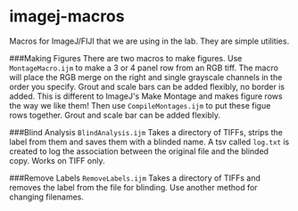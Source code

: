 # imagej-macros
Macros for ImageJ/FIJI that we are using in the lab. They are simple utilities.

###Making Figures
There are two macros to make figures. Use `MontageMacro.ijm` to make a 3 or 4 panel row from an RGB tiff. The macro will place the RGB merge on the right and single grayscale channels in the order you specify. Grout and scale bars can be added flexibly, no border is added. This is different to ImageJ's Make Montage and makes figure rows the way we like them! Then use `CompileMontages.ijm` to put these figue rows together. Grout and scale bar can be added flexibly.

###Blind Analysis
`BlindAnalysis.ijm` Takes a directory of TIFFs, strips the label from them and saves them with a blinded name. A tsv called `log.txt` is created to log the association between the original file and the blinded copy. Works on TIFF only.

###Remove Labels
`RemoveLabels.ijm` Takes a directory of TIFFs and removes the label from the file for blinding. Use another method for changing filenames.